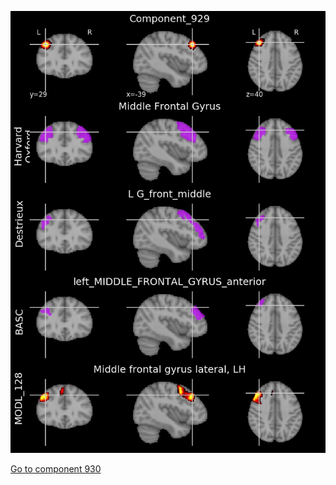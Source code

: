 


![929](preliminary/929.jpg "Component 929")

[Go to component 930](https://parietal-inria.github.io/MODL_atlas/1024/930 "Component 930")